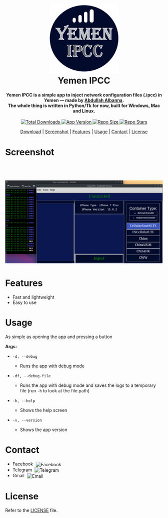 <h1 align="center">
  <br>
  <a href="http://github.com/Abdullah-Albanna/YemenIPCC/releases/latest"><img src="https://raw.githubusercontent.com/Abdullah-Albanna/YemenIPCC/app-source/Scripts/Images/YemenIPCC.png" alt="Yemen IPCC" width="220"></a>
  <br>
  <b>Yemen IPCC</b>
  <br>
</h1>

<h4 align="center"><b>Yemen IPCC</b> is a simple app to inject network configuration files (.ipcc) in Yemen — made by  <a href="https://www.facebook.com/abdullah.albanna.921/" target="_blank">Abdullah Albanna</a>.
<br>
The whole thing is written in Python/Tk for now, built for Windows, Mac and Linux.
</h4>

<p align="center">
    <a href="http://github.com/Abdullah-Albanna/YemenIPCC/releases/latest">
        <img src="https://img.shields.io/github/downloads/Abdullah-Albanna/YemenIPCC/total?style=for-the-badge&logo=github&labelColor=black&color=brightgreen"
            alt="Total Downloads">
    </a>
    <a href="http://github.com/Abdullah-Albanna/YemenIPCC/releases/latest">
        <img src="https://img.shields.io/github/v/tag/Abdullah-Albanna/YemenIPCC?sort=date&style=for-the-badge&logo=python&logoColor=yellow&label=release&labelColor=black&color=blue"
            alt="App Version">
    </a>
    <a href="">
        <img src="https://img.shields.io/github/repo-size/Abdullah-Albanna/YemenIPCC?style=for-the-badge&logo=github&labelColor=black&color=%230f7adb"
            alt="Repo Size">
    </a>
    <a href="">
        <img src="https://img.shields.io/github/stars/Abdullah-Albanna/YemenIPCC?style=for-the-badge&logo=github&labelColor=black&color=%23ffec05"
            alt="Repo Stars">
    </a>
  </p>
  
<p align="center">
  <a href="http://github.com/Abdullah-Albanna/YemenIPCC/releases/latest">Download</a> |
  <a href="#screenshot">Screenshot</a> |
  <a href="#features">Features</a> |
  <a href="#usage">Usage</a> |
  <a href="#contact">Contact</a> |
  <a href="#license">License</a>
</p>

# Screenshot
<h1 align="center">
  <br>
  <a href="https://raw.githubusercontent.com/Abdullah-Albanna/YemenIPCC/app-source/Scripts/Images/YemenIPCC_screenshot.png"><img src="https://raw.githubusercontent.com/Abdullah-Albanna/YemenIPCC/app-source/Scripts/Images/YemenIPCC_screenshot.png" alt="Screenshot" width="1000"></a>
  <br>
</h1>

# Features

- Fast and lightweight
- Easy to use

# Usage
As simple as opening the app and pressing a button

**Args:**
  - `-d, --debug`
    - Runs the app with debug mode
  - `-df, --debug-file`
    - Runs the app with debug mode and saves the logs to a temporary file (run `-h` to look at the file path)
  - `-h, --help`
    - Shows the help screen
   
  - `-v, --version`
    - Shows the app version
 
# Contact
   
 * <a href="https://www.facebook.com/abdullah.albanna.921/" style="text-decoration: none;">
    Facebook
    <img src="https://upload.wikimedia.org/wikipedia/commons/5/51/Facebook_f_logo_%282019%29.svg" alt="Facebook" style="width: 30px; height: 20px; vertical-align: middle; margin-left: 5px;">
   </a>

 * <a href="https://t.me/Abdullah_Albanna" style="text-decoration: none;">
    Telegram
    <img src="https://upload.wikimedia.org/wikipedia/commons/8/82/Telegram_logo.svg" alt="Telegram" style="width: 30px; height: 20px; vertical-align: middle; margin-left: 5px;">
   </a>

 * <a href="mailto:albannaa78@gmail.com" style="text-decoration: none;">
    Gmail
    <img src="https://upload.wikimedia.org/wikipedia/commons/7/7e/Gmail_icon_%282020%29.svg" alt="Email" style="width: 30px; height: 15px; vertical-align: middle; margin-left: 5px;">
   </a>

# License
 Refer to the [LICENSE](https://github.com/Abdullah-Albanna/YemenIPCC/blob/app-source/LICENSE) file.
